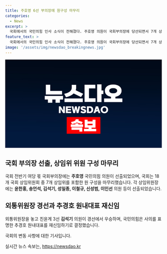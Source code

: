 ```yaml
---
title: 주호영 6선 부의장에 원구성 마무리
categories:
  - News
excerpt: >
  국회에서의 국민의힘 인사 소식이 전해졌다. 주호영 의원이 국회부의장에 당선되면서 7개 상임위원회의 위원장진이 확정됐고, 김석기 의원이 외통위원장에 선발됐다. 또한, 추경호 원내대표가 재신임되기로 의견을 모았다. 정점식 정책위의장과 배준영 원내수석부대표는 추 대표를 직접 찾아가 의원들의 뜻을 전했다. (출처: 연합뉴스)
feature_text: >
  국회에서의 국민의힘 인사 소식이 전해졌다. 주호영 의원이 국회부의장에 당선되면서 7개 상임위원회의 위원장진이 확정됐고, 김석기 의원이 외통위원장에 선발됐다. 또한, 추경호 원내대표가 재신임되기로 의견을 모았다. 정점식 정책위의장과 배준영 원내수석부대표는 추 대표를 직접 찾아가 의원들의 뜻을 전했다. (출처: 연합뉴스)
image: '/assets/img/newsdao_breakingnews.jpg'
---
```


<p><img src="/assets/img/newsdao_breakingnews.jpg" alt="pcversion 속보" /></p>

<h2 data-ke-size="size26">국회 부의장 선출, 상임위 위원 구성 마무리</h2>

<p>국회 전반기 여당 몫 국회부의장에는 <b>주호영</b> 국민의힘 의원이 선출되었으며, 국회는 18개 국회 상임위원회 중 7개 상임위를 포함한 원 구성을 마무리했습니다. 각 상임위원장에는 <b>윤한홍, 송언석, 김석기, 성일종, 이철규, 신성범, 이인선</b> 의원 등이 선출되었습니다.</p>

<h2 data-ke-size="size26">외통위원장 경선과 추경호 원내대표 재신임</h2>

<p>외통위원장을 놓고 친윤계 3선 <b>김석기</b> 의원이 경선에서 우승하며, 국민의힘은 사의를 표명한 추경호 원내대표를 재신임하기로 결정했습니다. </p>

<p>국회의 변동 사항에 대한 기사입니다.</p>
실시간 뉴스 속보는, <a href="https://newsdao.kr" rel="dofollow">https://newsdao.kr</a>


